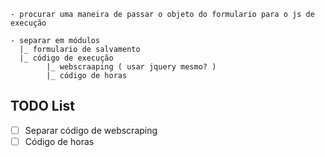```
- procurar uma maneira de passar o objeto do formulario para o js de execução

- separar em módulos
  |_ formulario de salvamento
  |_ código de execução
        |_ webscraaping ( usar jquery mesmo? )
        |_ código de horas
```


## TODO List

- [ ] Separar código de webscraping
- [ ] Código de horas
